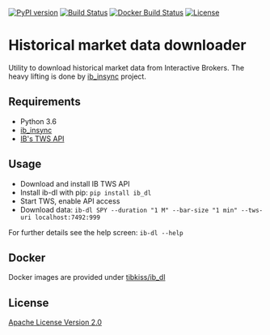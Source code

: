 [![PyPI version](https://badge.fury.io/py/ib_dl.svg)](https://badge.fury.io/py/ib_dl)
[![Build Status](https://api.travis-ci.org/tibkiss/ib_dl.svg?branch=master)](https://travis-ci.org/tibkiss/ib_dl)
[![Docker Build Status](https://img.shields.io/docker/build/tibkiss/ib_dl.svg)](https://hub.docker.com/r/tibkiss/ib_dl/)
[![License](https://img.shields.io/badge/License-Apache%202.0-blue.svg)](https://opensource.org/licenses/Apache-2.0)

# Historical market data downloader 
Utility to download historical market data from Interactive Brokers.
The heavy lifting is done by [ib_insync](https://github.com/erdewit/ib_insync) project.

## Requirements
 * Python 3.6
 * [ib_insync](https://github.com/erdewit/ib_insync)
 * [IB's TWS API](http://interactivebrokers.github.io)
 
## Usage
 * Download and install IB TWS API
 * Install ib-dl with pip: `pip install ib_dl`
 * Start TWS, enable API access
 * Download data: `ib-dl SPY --duration "1 M" --bar-size "1 min" --tws-uri localhost:7492:999`

For further details see the help screen: `ib-dl --help`

## Docker
Docker images are provided under [tibkiss/ib_dl](https://hub.docker.com/r/tibkiss/ib_dl/)


## License
[Apache License Version 2.0](http://www.apache.org/licenses/)